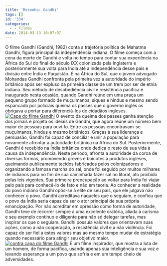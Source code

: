 ```yaml
---
title: 'Resenha: Gandhi'
tags: []
id: '334'
categories:
  - - Filmes
date: 2014-03-13 10:07:07
---
```


O filme Gandhi (Gandhi, 1982) conta a trajetória política de Mahatma Gandhi, figura principal da independência indiana. O filme começa com a cena da morte de Gandhi e volta no tempo para contar sua experiência na África do Sul do final do século IXX colonizada pela Inglaterra e posteriormente sua volta para Índia até a independência desse país e divisão entre Índia e Paquistão. É na África do Sul, que o jovem advogado Mohandas Gandhi confronta pela primeira vez a autoridade do império britânico após ser expluso da primeira classe de um trem por ser de etnia indiana. Seu método de desobediência civil e resistência pacífica é inaugurado nesta ocasião, quando Gandhi reúne em uma praça um pequeno grupo formado de muçulmanos, siques e hindus e mesmo sendo espancado por policiais queima os passes que o governo inglês os obrigava a portar para diferenciá-los de cidadãos ingleses. [![Capa do filme Gandhi](http://162.243.62.160/wp-content/uploads/2014/03/dsc02366.jpg?w=650)](http://162.243.62.160/wp-content/uploads/2014/03/dsc02366.jpg) O evento da queima dos passes ganha atenção dos jornais e projeta os ideiais de Gandhi, que agora reúne um número bem maior de pessoas para ouvi-lo. Entre as pessoas encontravam-se muçulmanos, hindus e mesmo britânicos. Graças à sua liderança e persuasão, Gandhi foi capaz de conciliar e unir a população para novamente afrontar a autoridade britânica na África do Sul. Posteriormente, Gandhi é recebido na Índia britânica onde dedica o resto de sua vida à causa da independência. Neste período, afronta a autoridade da coroa de diversas formas, promovendo greves e boicotes à produtos ingleses, queimando publicamente tecidos fabricados pelos colonizadores e organizando a famosa marcha do sal, onde foi seguido por muitos milhares de indianos para no fim de sua caminhada fazer sal no litoral, ato proibido pelas leis vigentes. Sua primeira preocupação ao voltar para Índia foi viajar pelo país para conhecê-lo de fato e não em teoria. Ao conhecer a realidade do povo indiano Gandhi opôs-se à elite de seu país, que ele julgava não conhecer o povo. Gandhi acreditava naqueles que o seguiam, e confiou que o povo da Índia seria capaz de ser o ator principal de sua própria emancipação. Por não acreditar em opressão como forma de autoridade, Gandhi teve de recorrer sempre à uma excelente oratória, aliada à carisma e seu exemplo contínuo e diligente para não só delegar tarefas, mas inspirar os que o seguiam. Gandhi possuia valores que orientavam suas ações, como a não cooperação, a resistência civil e a não violência. Foi capaz de ser fiel a estes valores mas ao mesmo tempo mudar de estratégia quando necessário para atingir seu objetivo maior. [![contra capa do filme Gandhi](http://162.243.62.160/wp-content/uploads/2014/03/dsc02364.jpg?w=650)](http://162.243.62.160/wp-content/uploads/2014/03/dsc02364.jpg) É um filme inspirador, que mostra a luta de um homem, de forma pacifica, usando apenas sua inteligência e sua voz e levando esperança a um povo que sofria e em um tempo cheio de adversidades.
